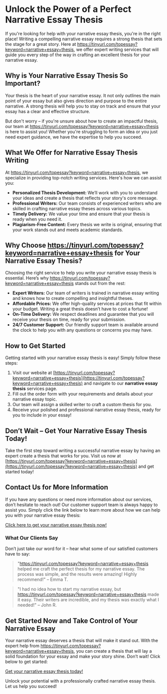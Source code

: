 # Unlock the Power of a Perfect Narrative Essay Thesis

If you're looking for help with your narrative essay thesis, you're in the right place! Writing a compelling narrative essay requires a strong thesis that sets the stage for a great story. Here at https://tinyurl.com/topessay?keyword=narrative+essay+thesis, we offer expert writing services that will guide you every step of the way in crafting an excellent thesis for your narrative essay.

## Why is Your Narrative Essay Thesis So Important?

Your thesis is the heart of your narrative essay. It not only outlines the main point of your essay but also gives direction and purpose to the entire narrative. A strong thesis will help you to stay on track and ensure that your essay has a clear and effective structure.

But don't worry – if you're unsure about how to create an impactful thesis, our team at https://tinyurl.com/topessay?keyword=narrative+essay+thesis is here to assist you! Whether you're struggling to form an idea or you just need expert guidance, we have the expertise to help you succeed.

## What We Offer for Narrative Essay Thesis Writing

At https://tinyurl.com/topessay?keyword=narrative+essay+thesis, we specialize in providing top-notch writing services. Here's how we can assist you:

- **Personalized Thesis Development:** We’ll work with you to understand your ideas and create a thesis that reflects your story's core message.
- **Professional Writers:** Our team consists of experienced writers who are skilled in crafting narrative essay theses across various topics.
- **Timely Delivery:** We value your time and ensure that your thesis is ready when you need it.
- **Plagiarism-Free Content:** Every thesis we write is original, ensuring that your work stands out and meets academic standards.

## Why Choose https://tinyurl.com/topessay?keyword=narrative+essay+thesis for Your Narrative Essay Thesis?

Choosing the right service to help you write your narrative essay thesis is essential. Here’s why https://tinyurl.com/topessay?keyword=narrative+essay+thesis stands out from the rest:

- **Expert Writers:** Our team of writers is trained in narrative essay writing and knows how to create compelling and insightful theses.
- **Affordable Prices:** We offer high-quality services at prices that fit within your budget. Writing a great thesis doesn’t have to cost a fortune!
- **On-Time Delivery:** We respect deadlines and guarantee that you will receive your thesis on time, ready for your submission.
- **24/7 Customer Support:** Our friendly support team is available around the clock to help you with any questions or concerns you may have.

## How to Get Started

Getting started with your narrative essay thesis is easy! Simply follow these steps:

1. Visit our website at [https://tinyurl.com/topessay?keyword=narrative+essay+thesis](https://tinyurl.com/topessay?keyword=narrative+essay+thesis) and navigate to our **narrative essay thesis** services page.
2. Fill out the order form with your requirements and details about your narrative essay topic.
3. Our team will assign a skilled writer to craft a custom thesis for you.
4. Receive your polished and professional narrative essay thesis, ready for you to include in your essay!

## Don’t Wait – Get Your Narrative Essay Thesis Today!

Take the first step toward writing a successful narrative essay by having an expert create a thesis that works for you. Visit us now at [https://tinyurl.com/topessay?keyword=narrative+essay+thesis](https://tinyurl.com/topessay?keyword=narrative+essay+thesis) and get started today!

## Contact Us for More Information

If you have any questions or need more information about our services, don’t hesitate to reach out! Our customer support team is always happy to assist you. Simply click the link below to learn more about how we can help you with your narrative essay thesis:

[Click here to get your narrative essay thesis now!](https://tinyurl.com/topessay?keyword=narrative+essay+thesis)

### What Our Clients Say

Don’t just take our word for it – hear what some of our satisfied customers have to say:

> "https://tinyurl.com/topessay?keyword=narrative+essay+thesis helped me craft the perfect thesis for my narrative essay. The process was simple, and the results were amazing! Highly recommend!" – Emma T.

> "I had no idea how to start my narrative essay, but https://tinyurl.com/topessay?keyword=narrative+essay+thesis made it easy. Their writers are incredible, and my thesis was exactly what I needed!" – John R.

## Get Started Now and Take Control of Your Narrative Essay

Your narrative essay deserves a thesis that will make it stand out. With the expert help from https://tinyurl.com/topessay?keyword=narrative+essay+thesis, you can create a thesis that will lay a solid foundation for your essay and make your story shine. Don’t wait! Click below to get started:

[Get your narrative essay thesis today!](https://tinyurl.com/topessay?keyword=narrative+essay+thesis)

Unlock your potential with a professionally crafted narrative essay thesis. Let us help you succeed!
